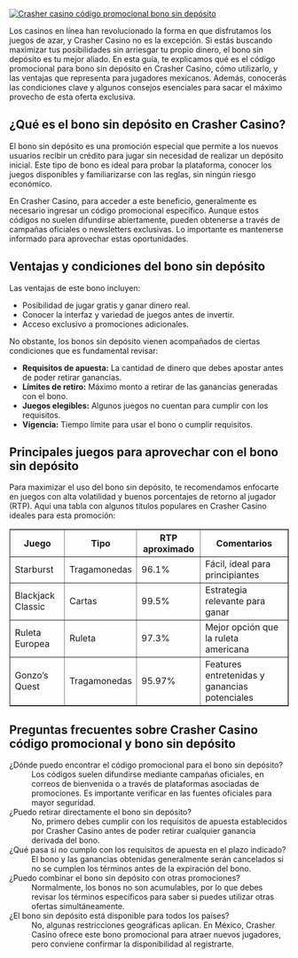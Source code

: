 [![Crasher casino código promocional bono sin depósito](https://123-caf.pages.dev/gitsignup.png)](https://vrmoo.ru/Bt82HjjY)

<p>Los casinos en línea han revolucionado la forma en que disfrutamos los juegos de azar, y Crasher Casino no es la excepción. Si estás buscando maximizar tus posibilidades sin arriesgar tu propio dinero, el bono sin depósito es tu mejor aliado. En esta guía, te explicamos qué es el código promocional para bono sin depósito en Crasher Casino, cómo utilizarlo, y las ventajas que representa para jugadores mexicanos. Además, conocerás las condiciones clave y algunos consejos esenciales para sacar el máximo provecho de esta oferta exclusiva.</p>  <h2>¿Qué es el bono sin depósito en Crasher Casino?</h2> <p>El bono sin depósito es una promoción especial que permite a los nuevos usuarios recibir un crédito para jugar sin necesidad de realizar un depósito inicial. Este tipo de bono es ideal para probar la plataforma, conocer los juegos disponibles y familiarizarse con las reglas, sin ningún riesgo económico.</p> <p>En Crasher Casino, para acceder a este beneficio, generalmente es necesario ingresar un código promocional específico. Aunque estos códigos no suelen difundirse abiertamente, pueden obtenerse a través de campañas oficiales o newsletters exclusivas. Lo importante es mantenerse informado para aprovechar estas oportunidades.</p>  <h2>Ventajas y condiciones del bono sin depósito</h2> <p>Las ventajas de este bono incluyen:</p> <ul>   <li>Posibilidad de jugar gratis y ganar dinero real.</li>   <li>Conocer la interfaz y variedad de juegos antes de invertir.</li>   <li>Acceso exclusivo a promociones adicionales.</li> </ul> <p>No obstante, los bonos sin depósito vienen acompañados de ciertas condiciones que es fundamental revisar:</p> <ul>   <li><strong>Requisitos de apuesta:</strong> La cantidad de dinero que debes apostar antes de poder retirar ganancias.</li>   <li><strong>Límites de retiro:</strong> Máximo monto a retirar de las ganancias generadas con el bono.</li>   <li><strong>Juegos elegibles:</strong> Algunos juegos no cuentan para cumplir con los requisitos.</li>   <li><strong>Vigencia:</strong> Tiempo límite para usar el bono o cumplir requisitos.</li> </ul>  <h2>Principales juegos para aprovechar con el bono sin depósito</h2> <p>Para maximizar el uso del bono sin depósito, te recomendamos enfocarte en juegos con alta volatilidad y buenos porcentajes de retorno al jugador (RTP). Aquí una tabla con algunos títulos populares en Crasher Casino ideales para esta promoción:</p>  <table border="1" cellpadding="8" cellspacing="0">   <thead>     <tr>       <th>Juego</th>       <th>Tipo</th>       <th>RTP aproximado</th>       <th>Comentarios</th>     </tr>   </thead>   <tbody>     <tr>       <td>Starburst</td>       <td>Tragamonedas</td>       <td>96.1%</td>       <td>Fácil, ideal para principiantes</td>     </tr>     <tr>       <td>Blackjack Classic</td>       <td>Cartas</td>       <td>99.5%</td>       <td>Estrategia relevante para ganar</td>     </tr>     <tr>       <td>Ruleta Europea</td>       <td>Ruleta</td>       <td>97.3%</td>       <td>Mejor opción que la ruleta americana</td>     </tr>     <tr>       <td>Gonzo’s Quest</td>       <td>Tragamonedas</td>       <td>95.97%</td>       <td>Features entretenidas y ganancias potenciales</td>     </tr>   </tbody> </table>  <h2>Preguntas frecuentes sobre Crasher Casino código promocional y bono sin depósito</h2> <dl>   <dt>¿Dónde puedo encontrar el código promocional para el bono sin depósito?</dt>   <dd>Los códigos suelen difundirse mediante campañas oficiales, en correos de bienvenida o a través de plataformas asociadas de promociones. Es importante verificar en las fuentes oficiales para mayor seguridad.</dd>    <dt>¿Puedo retirar directamente el bono sin depósito?</dt>   <dd>No, primero debes cumplir con los requisitos de apuesta establecidos por Crasher Casino antes de poder retirar cualquier ganancia derivada del bono.</dd>    <dt>¿Qué pasa si no cumplo con los requisitos de apuesta en el plazo indicado?</dt>   <dd>El bono y las ganancias obtenidas generalmente serán cancelados si no se cumplen los términos antes de la expiración del bono.</dd>    <dt>¿Puedo combinar el bono sin depósito con otras promociones?</dt>   <dd>Normalmente, los bonos no son acumulables, por lo que debes revisar los términos específicos para saber si puedes utilizar otras ofertas simultáneamente.</dd>    <dt>¿El bono sin depósito está disponible para todos los países?</dt>   <dd>No, algunas restricciones geográficas aplican. En México, Crasher Casino ofrece este bono promocional para atraer nuevos jugadores, pero conviene confirmar la disponibilidad al registrarte.</dd> </dl>
